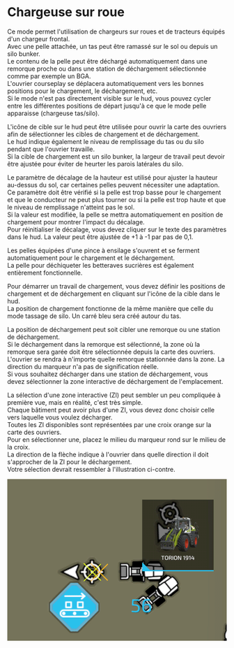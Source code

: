 # Chargeuse sur roue

  
Ce mode permet l'utilisation de chargeurs sur roues et de tracteurs équipés d'un chargeur frontal.   
Avec une pelle attachée, un tas peut être ramassé sur le sol ou depuis un silo bunker.  
Le contenu de la pelle peut être déchargé automatiquement dans une remorque proche ou dans une station de déchargement sélectionnée comme par exemple un BGA.  
L'ouvrier courseplay se déplacera automatiquement vers les bonnes positions pour le chargement, le déchargement, etc.  
Si le mode n'est pas directement visible sur le hud, vous pouvez cycler entre les différentes positions de départ jusqu'à ce que le mode pelle apparaisse (chargeuse tas/silo).  
  
L'icône de cible sur le hud peut être utilisée pour ouvrir la carte des ouvriers afin de sélectionner les cibles de chargement et de déchargement.  
Le hud indique également le niveau de remplissage du tas ou du silo pendant que l'ouvrier travaille.  
Si la cible de chargement est un silo bunker, la largeur de travail peut devoir être ajustée pour éviter de heurter les parois latérales du silo.  
  
Le paramètre de décalage de la hauteur est utilisé pour ajuster la hauteur au-dessus du sol, car certaines pelles peuvent nécessiter une adaptation.   
Ce paramètre doit être vérifié si la pelle est trop basse pour le chargement et que le conducteur ne peut plus tourner ou si la pelle est trop haute et que le niveau de remplissage n'atteint pas le sol.  
Si la valeur est modifiée, la pelle se mettra automatiquement en position de chargement pour montrer l'impact du décalage.  
Pour réinitialiser le décalage, vous devez cliquer sur le texte des paramètres dans le hud. La valeur peut être ajustée de +1 à -1 par pas de 0,1.  
  
Les pelles équipées d'une pince à ensilage s'ouvrent et se ferment automatiquement pour le chargement et le déchargement.  
La pelle pour déchiqueter les betteraves sucrières est également entièrement fonctionnelle.  


  
Pour démarrer un travail de chargement, vous devez définir les positions de chargement et de déchargement en cliquant sur l'icône de la cible dans le hud.  
La position de chargement fonctionne de la même manière que celle du mode tassage de silo. Un carré bleu sera créé autour du tas.  
  
La position de déchargement peut soit cibler une remorque ou une station de déchargement.  
Si le déchargement dans la remorque est sélectionné, la zone où la remorque sera garée doit être sélectionnée depuis la carte des ouvriers.  
L'ouvrier se rendra à n'importe quelle remorque stationnée dans la zone. La direction du marqueur n'a pas de signification réelle.  
Si vous souhaitez décharger dans une station de déchargement, vous devez sélectionner la zone interactive de déchargement de l'emplacement.  


  
La sélection d'une zone interactive (ZI) peut sembler un peu compliquée à première vue, mais en réalité, c'est très simple.  
Chaque bâtiment peut avoir plus d'une ZI, vous devez donc choisir celle vers laquelle vous voulez décharger.  
Toutes les ZI disponibles sont représentées par une croix orange sur la carte des ouvriers.  
Pour en sélectionner une, placez le milieu du marqueur rond sur le milieu de la croix.  
La direction de la flèche indique à l'ouvrier dans quelle direction il doit s'approcher de la ZI pour le déchargement.  
Votre sélection devrait ressembler à l'illustration ci-contre.  


![Image](../assets/images/shovelloadertrigger_0_0_830_610.png)

